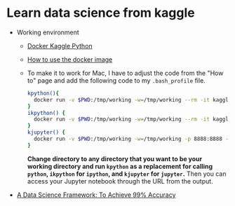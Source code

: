 # Learn data science from kaggle

* Working environment
    + [Docker Kaggle Python](https://github.com/kaggle/docker-python)
    + [How to use the docker image](http://blog.kaggle.com/2016/02/05/how-to-get-started-with-data-science-in-containers/)
    + To make it to work for Mac, I have to adjust the code from the "How to" page and add the following code to my `.bash_profile` file.
    
        ```bash
        kpython(){
          docker run -v $PWD:/tmp/working -w=/tmp/working --rm -it kaggle/python python "$@"
        }
        ikpython() {
          docker run -v $PWD:/tmp/working -w=/tmp/working --rm -it kaggle/python ipython
        }
        kjupyter() {
          docker run -v $PWD:/tmp/working -w=/tmp/working -p 8888:8888 --rm -it kaggle/python jupyter notebook --allow-root --no-browser --ip="0.0.0.0" --notebook-dir=/tmp/working
        }
        ```
        
        **Change directory to any directory that you want to be your working directory and run `kpython` as a replacement for calling `python`, `ikpython` for `ipython`, and `kjupyter` for `jupyter`.** Then you can access your Jupyter notebook through the URL from the output.
        
* [A Data Science Framework: To Achieve 99% Accuracy
](https://www.kaggle.com/ldfreeman3/a-data-science-framework-to-achieve-99-accuracy)
